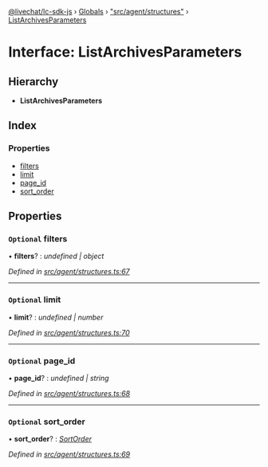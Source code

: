 [@livechat/lc-sdk-js](../README.md) › [Globals](../globals.md) › ["src/agent/structures"](../modules/_src_agent_structures_.md) › [ListArchivesParameters](_src_agent_structures_.listarchivesparameters.md)

# Interface: ListArchivesParameters

## Hierarchy

* **ListArchivesParameters**

## Index

### Properties

* [filters](_src_agent_structures_.listarchivesparameters.md#optional-filters)
* [limit](_src_agent_structures_.listarchivesparameters.md#optional-limit)
* [page_id](_src_agent_structures_.listarchivesparameters.md#optional-page_id)
* [sort_order](_src_agent_structures_.listarchivesparameters.md#optional-sort_order)

## Properties

### `Optional` filters

• **filters**? : *undefined | object*

*Defined in [src/agent/structures.ts:67](https://github.com/livechat/lc-sdk-js/blob/21d7a55/src/agent/structures.ts#L67)*

___

### `Optional` limit

• **limit**? : *undefined | number*

*Defined in [src/agent/structures.ts:70](https://github.com/livechat/lc-sdk-js/blob/21d7a55/src/agent/structures.ts#L70)*

___

### `Optional` page_id

• **page_id**? : *undefined | string*

*Defined in [src/agent/structures.ts:68](https://github.com/livechat/lc-sdk-js/blob/21d7a55/src/agent/structures.ts#L68)*

___

### `Optional` sort_order

• **sort_order**? : *[SortOrder](../enums/_src_objects_index_.sortorder.md)*

*Defined in [src/agent/structures.ts:69](https://github.com/livechat/lc-sdk-js/blob/21d7a55/src/agent/structures.ts#L69)*
